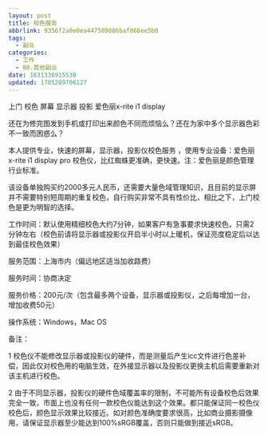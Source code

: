 ```yaml
---
layout: post
title: 校色服务
abbrlink: 9356f2a8e0ea447589886baf866ee5b0
tags:
  - 副业
categories:
  - 工作
  - 80.其他副业
date: 1631336915530
updated: 1705289706127
---
```


上门 校色 屏幕 显示器 投影 爱色丽x-rite i1 display

还在为修完图发到手机或打印出来颜色不同而烦恼么？还在为家中多个显示器色彩不一致而困惑么？

本人提供专业，快速的屏幕，显示器，投影仪校色服务 ，使用专业设备：爱色丽 x-rite i1 display pro 校色仪，比红蜘蛛更准确，更快速。注：爱色丽是颜色管理行业标准。

该设备单独购买约2000多元人民币，还需要大量色域管理知识，且目前的显示屏并不需要特别短周期的重复校色，自行购买非常不具有性价比，相比之下，上门校色是更为明智的选择。

工作时间：默认使用精细校色大约7分钟，如果客户有急事要求快速校色，只需2分钟左右（校色前请将显示器或投影仪开启半小时以上暖机，保证亮度稳定后以达到最佳校色效果）

服务范围：上海市内（偏远地区适当加收路费）

服务时间：协商决定

服务价格：200元/次（包含最多两个设备，显示器或投影仪，之后每增加一台，增加收费50元）

操作系统：Windows，Mac OS

备注：

1 校色仪不能修改显示器或投影仪的硬件，而是测量后产生icc文件进行色差补偿，因此仅对校色用的电脑生效，在外接显示器以及投影仪更换主机后需要重新对该主机进行校色。

2 由于不同显示器，投影仪的硬件色域覆盖率的限制，不可能所有设备校色后效果完全一致，市面上也没有任何一款校色仪能达到这个效果。都只能保证同一校色仪校色后，颜色显示效果比较接近。如对颜色准确度要求很高，比如商业摄影摄像用，请保证显示器至少能达到100%sRGB覆盖，否则只能做到接近sRGB。
